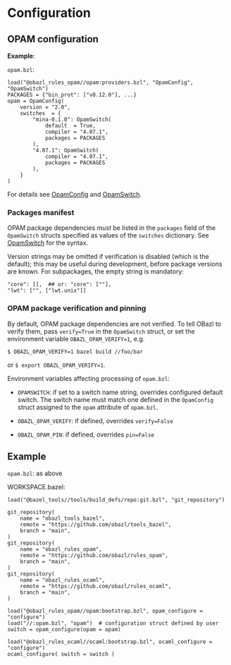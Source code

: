 # Configuration

## OPAM configuration

**Example**:

`opam.bzl`:

```
load("@obazl_rules_opam//opam:providers.bzl", "OpamConfig", "OpamSwitch")
PACKAGES = {"bin_prot": ["v0.12.0"], ...}
opam = OpamConfig(
    version = "2.0",
    switches  = {
        "mina-0.1.0": OpamSwitch(
            default  = True,
            compiler = "4.07.1",
            packages = PACKAGES
        ),
        "4.07.1": OpamSwitch(
            compiler = "4.07.1",
            packages = PACKAGES
        ),
    }
)
```

For details see [OpamConfig](../refman/config_opam.md#provider-opamconfig) and [OpamSwitch](../refman/config_opam.md#provider-opamswitch).

### Packages manifest

OPAM package dependencies _must_ be listed in the `packages` field of
the `OpamSwitch` structs specified as values of the `switches`
dictionary. See
[OpamSwitch](../refman/config_opam.md#provider-opamswitch) for the
syntax.

Version strings may be omitted if verification is disabled (which is
the default); this may be useful during development, before package
versions are known. For subpackages, the empty string is mandatory:

```
"core": [],  ## or: "core": [""],
"lwt": ["", ["lwt.unix"]]
```

### OPAM package verification and pinning

By default, OPAM package dependencies are not verified. To tell OBazl
to verify them, pass `verify=True` in the `OpamSwitch` struct, or set
the environment variable `OBAZL_OPAM_VERIFY=1`, e.g.

```
$ OBAZL_OPAM_VERIFY=1 bazel build //foo/bar
```

or `$ export OBAZL_OPAM_VERIFY=1`.


Environment variables affecting processing of `opam.bzl`:

* `OPAMSWITCH`: if set to a switch name string, overrides configured
  default switch. The switch name must match one defined in the
  `OpamConfig` struct assigned to the `opam` attribute of `opam.bzl`.

* `OBAZL_OPAM_VERIFY`: if defined, overrides `verify=False`

* `OBAZL_OPAM_PIN`: if defined, overrides `pin=False`

## Example

`opam.bzl`: as above

WORKSPACE.bazel:

```
load("@bazel_tools//tools/build_defs/repo:git.bzl", "git_repository")

git_repository(
    name = "obazl_tools_bazel",
    remote = "https://github.com/obazl/tools_bazel",
    branch = "main",
)
git_repository(
    name = "obazl_rules_opam",
    remote = "https://github.com/obazl/rules_opam",
    branch = "main",
)
git_repository(
    name = "obazl_rules_ocaml",
    remote = "https://github.com/obazl/rules_ocaml",
    branch = "main",
)

load("@obazl_rules_opam//opam:bootstrap.bzl", opam_configure = "configure")
load("//:opam.bzl", "opam")  # configuration struct defined by user
switch = opam_configure(opam = opam)

load("@obazl_rules_ocaml//ocaml:bootstrap.bzl", ocaml_configure = "configure")
ocaml_configure( switch = switch )
```
